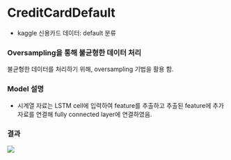 # CreditCardDefault

- kaggle 신용카드 데이터: default 분류

### Oversampling을 통해 불균형한 데이터 처리
불균형한 데이터를 처리하기 위해, oversampling 기법을 활용 함.

### Model 설명
- 시계열 자료는 LSTM cell에 입력하여 feature를 추출하고 추출된 feature에 추가 자료를 연결해 fully connected layer에 연결하였음.

### 결과
<img src = "https://user-images.githubusercontent.com/68679247/102863968-b6e19980-4476-11eb-9b3a-9f24d626210e.PNG">
